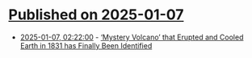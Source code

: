 # [Published on 2025-01-07](index.md)

* [2025-01-07, 02:22:00](https://soylentnews.org/article.pl?sid=25/01/05/1850229&from=rss) - [‘Mystery Volcano’ that Erupted and Cooled Earth in 1831 has Finally Been Identified](https://soylentnews.org/article.pl?sid=25/01/05/1850229&from=rss)
